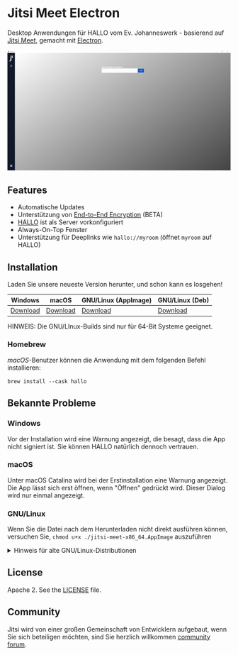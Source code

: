# Jitsi Meet Electron

Desktop Anwendungen für HALLO vom Ev. Johanneswerk - basierend auf [Jitsi Meet], gemacht mit [Electron].

![](screenshot.png)

## Features

- Automatische Updates
- Unterstützung von [End-to-End Encryption](https://jitsi.org/blog/e2ee/) (BETA)
- [HALLO](https://hallo.johanneswerk.de) ist als Server vorkonfiguriert
- Always-On-Top Fenster
- Unterstützung für Deeplinks wie `hallo://myroom` (öffnet `myroom` auf HALLO)

## Installation

Laden Sie unsere neueste Version herunter, und schon kann es losgehen!

| Windows | macOS | GNU/Linux (AppImage) | GNU/Linux (Deb) |
| -- | -- | -- | -- |
| [Download](https://github.com/de-johannes/jitsi-meet-electron/releases/download/windows/hallo-install.exe) | [Download](https://github.com/de-johannes/jitsi-meet-electron/releases/download/mac/hallo-install.dmg) | [Download](https://github.com/de-johannes/jitsi-meet-electron/releases/download/linux/hallo-install-x86_64.AppImage) | [Download](https://github.com/de-johannes/jitsi-meet-electron/releases/download/linux/hallo-install-amd64.deb) |

HINWEIS: Die GNU/LInux-Builds sind nur für 64-Bit Systeme geeignet.

### Homebrew

*macOS*-Benutzer können  die Anwendung mit dem folgenden Befehl installieren:

```
brew install --cask hallo
```


## Bekannte Probleme

### Windows

Vor der Installation wird eine Warnung angezeigt, die besagt, dass die App nicht signiert ist. Sie können HALLO natürlich dennoch vertrauen.

### macOS

Unter macOS Catalina wird bei der Erstinstallation eine Warnung angezeigt. Die App lässt sich erst öffnen, wenn "Öffnen" gedrückt wird. Dieser Dialog wird nur einmal angezeigt.

### GNU/Linux

Wenn Sie die Datei nach dem Herunterladen nicht direkt ausführen können, versuchen Sie, `chmod u+x ./jitsi-meet-x86_64.AppImage` auszuführen

<details><summary>Hinweis für alte GNU/Linux-Distributionen</summary>

Sie könnten den folgenden Fehler erhalten:

```
FATAL:nss_util.cc(632)] NSS_VersionCheck("3.26") failed. NSS >= 3.26 is required.
Please upgrade to the latest NSS, and if you still get this error, contact your
distribution maintainer.
```

Wenn Sie dies tun, installieren Sie bitte NSS (Beispiel für Debian / Ubuntu):

```bash
sudo apt-get install libnss3
```

</details>

## License

Apache 2. See the [LICENSE] file.

## Community

Jitsi wird von einer großen Gemeinschaft von Entwicklern aufgebaut, wenn Sie sich beteiligen möchten,
sind Sie herzlich willkommen [community forum].

[Jitsi Meet]: https://github.com/jitsi/jitsi-meet
[Electron]: https://electronjs.org/
[latest release]: https://github.com/de-johannes/jitsi-meet-electron/releases/latest
[jitsi-meet-electron-sdk]: https://github.com/jitsi/jitsi-meet-electron-sdk
[jitsi-meet-electron-sdk README]: https://github.com/jitsi/jitsi-meet-electron-sdk/blob/master/README.md
[community forum]: https://community.jitsi.org/
[LICENSE]: LICENSE
